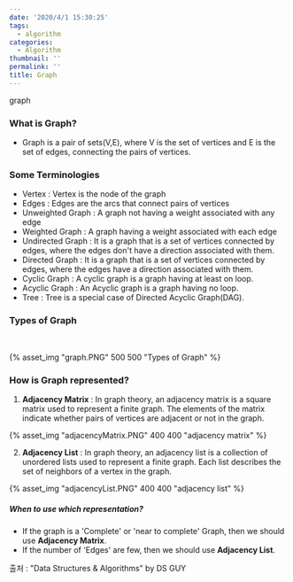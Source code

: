 ```yaml
---
date: '2020/4/1 15:30:25'
tags:
  - algorithm
categories:
  - Algorithm
thumbnail: ''
permalink: ''
title: Graph
---
```


graph

<!-- more -->

### What is Graph?

  * Graph is a pair of sets(V,E), where V is the set of vertices and E is the set of edges, connecting the pairs of vertices.

### Some Terminologies

  * Vertex : Vertex is the node of the graph
  * Edges : Edges are the arcs that connect pairs of vertices
  * Unweighted Graph : A graph not having a weight associated with any edge
  * Weighted Graph : A graph having a weight associated with each edge
  * Undirected Graph : It is a graph that is a set of vertices connected by edges, where the edges don't have a direction associated with them.
  * Directed Graph : It is a graph that is a set of vertices connected by edges, where the edges have a direction associated with them.
  * Cyclic Graph : A cyclic graph is a graph having at least on loop.
  * Acyclic Graph : An Acyclic graph is a graph having no loop.
  * Tree : Tree is a special case of Directed Acyclic Graph(DAG).

### Types of Graph

<Br>


{% asset_img "graph.PNG" 500 500 "Types of Graph" %}


### How is Graph represented?

  1. **Adjacency Matrix** : In graph theory, an adjacency matrix is a square matrix used to represent a finite graph. The elements of the matrix indicate whether pairs of vertices are adjacent or not in the graph.

  {% asset_img "adjacencyMatrix.PNG" 400 400 "adjacency matrix" %}

  2. **Adjacency List** : In graph theory, an adjacency list is a collection of unordered lists used to represent a finite graph. Each list describes the set of neighbors of a vertex in the graph.

{% asset_img "adjacencyList.PNG" 400 400 "adjacency list" %}


##### When to use which representation?

  * If the graph is a 'Complete' or 'near to complete' Graph, then we should use **Adjacency Matrix**.
  * If the number of 'Edges' are few, then we should use **Adjacency List**.




출처 : "Data Structures & Algorithms" by DS GUY



